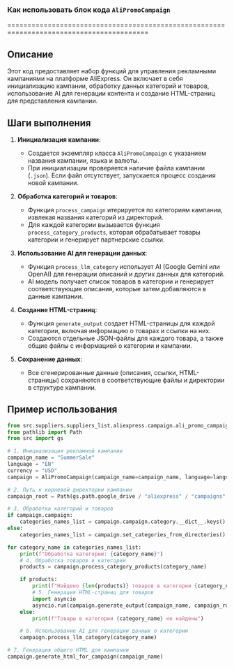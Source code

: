### **Как использовать блок кода `AliPromoCampaign`**

=========================================================================================

Описание
-------------------------
Этот код предоставляет набор функций для управления рекламными кампаниями на платформе AliExpress. Он включает в себя инициализацию кампании, обработку данных категорий и товаров, использование AI для генерации контента и создание HTML-страниц для представления кампании.

Шаги выполнения
-------------------------
1. **Инициализация кампании**:
   - Создается экземпляр класса `AliPromoCampaign` с указанием названия кампании, языка и валюты.
   - При инициализации проверяется наличие файла кампании (`.json`). Если файл отсутствует, запускается процесс создания новой кампании.

2. **Обработка категорий и товаров**:
   - Функция `process_campaign` итерируется по категориям кампании, извлекая названия категорий из директорий.
   - Для каждой категории вызывается функция `process_category_products`, которая обрабатывает товары категории и генерирует партнерские ссылки.

3. **Использование AI для генерации данных**:
   - Функция `process_llm_category` использует AI (Google Gemini или OpenAI) для генерации описаний и других данных для категорий.
   - AI модель получает список товаров в категории и генерирует соответствующие описания, которые затем добавляются в данные кампании.

4. **Создание HTML-страниц**:
   - Функция `generate_output` создает HTML-страницы для каждой категории, включая информацию о товарах и ссылки на них.
   - Создаются отдельные JSON-файлы для каждого товара, а также общие файлы с информацией о категории и кампании.

5. **Сохранение данных**:
   - Все сгенерированные данные (описания, ссылки, HTML-страницы) сохраняются в соответствующие файлы и директории в структуре кампании.

Пример использования
-------------------------

```python
from src.suppliers.suppliers_list.aliexpress.campaign.ali_promo_campaign import AliPromoCampaign
from pathlib import Path
from src import gs

# 1. Инициализация рекламной кампании
campaign_name = "SummerSale"
language = "EN"
currency = "USD"
campaign = AliPromoCampaign(campaign_name=campaign_name, language=language, currency=currency)

# 2. Путь к корневой директории кампании
campaign_root = Path(gs.path.google_drive / "aliexpress" / "campaigns" / campaign_name)

# 3. Обработка категорий и товаров
if campaign.campaign:
    categories_names_list = campaign.campaign.category.__dict__.keys()  # Извлекаем названия категорий из объекта кампании
else:
    categories_names_list = campaign.set_categories_from_directories()  # Если объект кампании пустой, устанавливаем категории из директорий

for category_name in categories_names_list:
    print(f"Обработка категории: {category_name}")
    # 4. Обработка товаров в категории
    products = campaign.process_category_products(category_name)

    if products:
        print(f"Найдено {len(products)} товаров в категории {category_name}")
        # 5. Генерация HTML-страниц для товаров
        import asyncio
        asyncio.run(campaign.generate_output(campaign_name, campaign_root / "category" / category_name, products))
    else:
        print(f"Товары в категории {category_name} не найдены")

    # 6. Использование AI для генерации данных о категории
    campaign.process_llm_category(category_name)

# 7. Генерация общего HTML для кампании
campaign.generate_html_for_campaign(campaign_name)